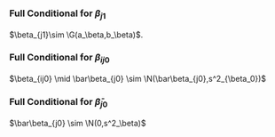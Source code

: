 ### Full Conditional for $\beta_{j1}$
$\beta_{j1}\sim \G(a_\beta,b_\beta)$.

### Full Conditional for $\beta_{ij0}$
$\beta_{ij0} \mid \bar\beta_{j0} \sim \N(\bar\beta_{j0},s^2_{\beta_0})$

### Full Conditional for $\bar\beta_{j0}$
$\bar\beta_{j0} \sim \N(0,s^2_\beta)$
